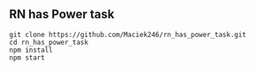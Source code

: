 ## RN has Power task

    git clone https://github.com/Maciek246/rn_has_power_task.git
    cd rn_has_power_task
    npm install
    npm start